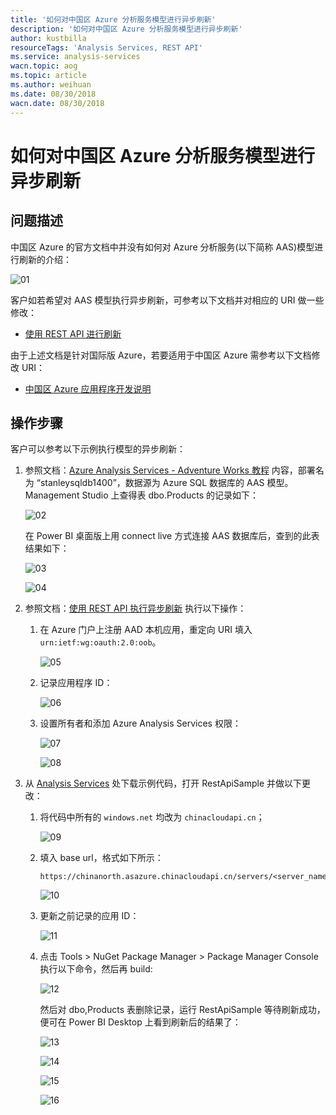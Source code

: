 ```yaml
---
title: '如何对中国区 Azure 分析服务模型进行异步刷新'
description: '如何对中国区 Azure 分析服务模型进行异步刷新'
author: kustbilla
resourceTags: 'Analysis Services, REST API'
ms.service: analysis-services
wacn.topic: aog
ms.topic: article
ms.author: weihuan
ms.date: 08/30/2018
wacn.date: 08/30/2018
---
```


# 如何对中国区 Azure 分析服务模型进行异步刷新

## 问题描述

中国区 Azure 的官方文档中并没有如何对 Azure 分析服务(以下简称 AAS)模型进行刷新的介绍：

![01](media/aog-analysis-services-howto-asynchronous-refresh/01.png)

客户如若希望对 AAS 模型执行异步刷新，可参考以下文档并对相应的 URI 做一些修改：

- [使用 REST API 进行刷新](https://docs.microsoft.com/zh-cn/azure/analysis-services/analysis-services-async-refresh)

由于上述文档是针对国际版 Azure，若要适用于中国区 Azure 需参考以下文档修改 URI：

- [中国区 Azure 应用程序开发说明](https://docs.azure.cn/zh-cn/articles/guidance/developerdifferences)

## 操作步骤

客户可以参考以下示例执行模型的异步刷新：

1. 参照文档：[Azure Analysis Services - Adventure Works 教程](https://docs.azure.cn/zh-cn/analysis-services/tutorials/aas-adventure-works-tutorial) 内容，部署名为 “stanleysqldb1400”，数据源为 Azure SQL 数据库的 AAS 模型。Management Studio 上查得表 dbo.Products 的记录如下：

    ![02](media/aog-analysis-services-howto-asynchronous-refresh/02.png)

    在 Power BI 桌面版上用 connect live 方式连接 AAS 数据库后，查到的此表结果如下：

    ![03](media/aog-analysis-services-howto-asynchronous-refresh/03.png)

    ![04](media/aog-analysis-services-howto-asynchronous-refresh/04.png)

2. 参照文档：[使用 REST API 执行异步刷新](https://docs.microsoft.com/zh-cn/azure/analysis-services/analysis-services-async-refresh) 执行以下操作：

    1. 在 Azure 门户上注册 AAD 本机应用，重定向 URI 填入 `urn:ietf:wg:oauth:2.0:oob`。

        ![05](media/aog-analysis-services-howto-asynchronous-refresh/05.png)

    2. 记录应用程序 ID：

        ![06](media/aog-analysis-services-howto-asynchronous-refresh/06.png)

    3. 设置所有者和添加 Azure Analysis Services 权限：

        ![07](media/aog-analysis-services-howto-asynchronous-refresh/07.png)

        ![08](media/aog-analysis-services-howto-asynchronous-refresh/08.png)

3. 从 [Analysis Services](https://github.com/Microsoft/Analysis-Services) 处下载示例代码，打开 RestApiSample 并做以下更改：

    1. 将代码中所有的 `windows.net` 均改为 `chinacloudapi.cn`；

        ![09](media/aog-analysis-services-howto-asynchronous-refresh/09.png)

    2. 填入 base url，格式如下所示：

        ```
        https://chinanorth.asazure.chinacloudapi.cn/servers/<server_name>/models/s<model_name>/
        ```

        ![10](media/aog-analysis-services-howto-asynchronous-refresh/10.png)

    3. 更新之前记录的应用 ID：

        ![11](media/aog-analysis-services-howto-asynchronous-refresh/11.png)

    4. 点击 Tools > NuGet Package Manager > Package Manager Console 执行以下命令，然后再 build:

        ![12](media/aog-analysis-services-howto-asynchronous-refresh/12.png)

        然后对 dbo,Products 表删除记录，运行 RestApiSample 等待刷新成功，便可在 Power BI Desktop 上看到刷新后的结果了：

        ![13](media/aog-analysis-services-howto-asynchronous-refresh/13.png)

        ![14](media/aog-analysis-services-howto-asynchronous-refresh/14.png)

        ![15](media/aog-analysis-services-howto-asynchronous-refresh/15.png)

        ![16](media/aog-analysis-services-howto-asynchronous-refresh/16.png)